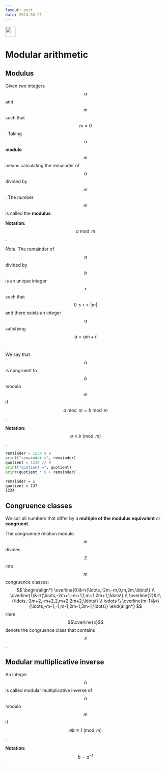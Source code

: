 ```yaml
---
layout: post
date: 2024-03-21
---
```


<td>
  <a target="_blank" href="https://colab.research.google.com/drive/1nWwQLzSBcx9umh-zOA3bvY2itj6_Wm1o?usp=sharing"><img src="https://upload.wikimedia.org/wikipedia/commons/thumb/d/d0/Google_Colaboratory_SVG_Logo.svg/320px-Google_Colaboratory_SVG_Logo.svg.png" height=32 /></a>
</td>

# Modular arithmetic

## Modulus

Given two integers $$a$$ and $$m$$ such that $$m\ne 0$$. Taking $$a$$ **modulo** $$m$$ means calculating the remainder of $$a$$ divided by $$m$$.  The number $$m$$ is called the **modulus**.

**Notation:** $$a\bmod m$$.

*Note.* The remainder of $$a$$ divided by $$b$$ is an unique integer $$r$$ such that $$0\le r \lt |m|$$ and there exists an integer $$q$$ satisfying $$a=qm+r$$.

We say that $$a$$ is congruent to $$b$$ modulo $$m$$ if $$a\bmod m=b\bmod m$$.

**Notation:** $$a\equiv b\pmod m$$.


```python
remainder = 1234 % 9
print("remainder =", remainder)
quotient = 1234 // 9
print("quotient =", quotient)
print(quotient * 9 + remainder)
```

    remainder = 1
    quotient = 137
    1234


## Congruence classes
We call all numbers that differ by a **multiple of the modulus** **equivalent** or **congruent**.

The congruence relation modulo $$m$$ divides $$\mathbb{Z}$$ into $$m$$ congruence classes:
$$
\begin{align*}
\overline{0}&=\{\ldots,-2m,-m,0,m,2m,\ldots\} \\
\overline{1}&=\{\ldots,-2m+1,-m+1,1,m+1,2m+1,\ldots\} \\
\overline{2}&=\{\ldots,-2m+2,-m+2,2,m+2,2m+2,\ldots\} \\
\vdots \\
\overline{m-1}&=\{\ldots,-m-1,-1,m-1,2m-1,3m-1,\ldots\}
\end{align*}
$$
Here $$\overline{x}$$ denote the congruence class that contains $$x$$.

## Modular multiplicative inverse
An integer $$b$$ is called modular multiplicative inverse of $$a$$ modulo $$m$$ if $$ab\equiv 1\pmod m$$.

**Notation:** $$b=a^{-1}$$.
